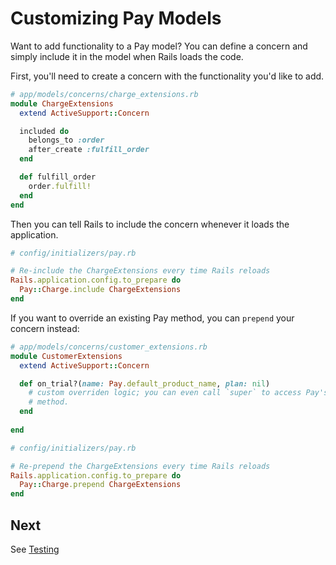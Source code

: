 # Customizing Pay Models

Want to add functionality to a Pay model? You can define a concern and simply include it in the model when Rails loads the code.

First, you'll need to create a concern with the functionality you'd like to add.

```ruby
# app/models/concerns/charge_extensions.rb
module ChargeExtensions
  extend ActiveSupport::Concern

  included do
    belongs_to :order
    after_create :fulfill_order
  end

  def fulfill_order
    order.fulfill!
  end
end
```

Then you can tell Rails to include the concern whenever it loads the application.

```ruby
# config/initializers/pay.rb

# Re-include the ChargeExtensions every time Rails reloads
Rails.application.config.to_prepare do
  Pay::Charge.include ChargeExtensions
end
```

If you want to override an existing Pay method, you can `prepend` your concern instead:

```ruby
# app/models/concerns/customer_extensions.rb
module CustomerExtensions
  extend ActiveSupport::Concern

  def on_trial?(name: Pay.default_product_name, plan: nil)
    # custom overriden logic; you can even call `super` to access Pay's own
    # method.
  end
  
end

# config/initializers/pay.rb

# Re-prepend the ChargeExtensions every time Rails reloads
Rails.application.config.to_prepare do
  Pay::Charge.prepend ChargeExtensions
end
```

## Next

See [Testing](9_testing.md)
